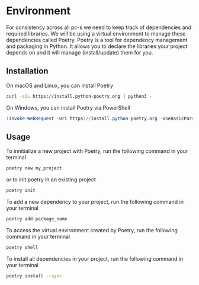 # Environment

For consistency across all pc-s we need to keep track of dependencies and required libraries. We will be using a virtual environment to manage these dependencies called Poetry. Poetry is a tool for dependency management and packaging in Python. It allows you to declare the libraries your project depends on and it will manage (install/update) them for you.

## Installation

On macOS and Linux, you can install Poetry

```bash
curl -sSL https://install.python-poetry.org | python3 -
```

On Windows, you can install Poetry via PowerShell

```powershell
(Invoke-WebRequest -Uri https://install.python-poetry.org -UseBasicParsing).Content | py -
```

## Usage
To innitialize a new project with Poetry, run the following command in your terminal

```bash
poetry new my_project
```

or to init poetry in an existing project

```bash
poetry init
```

To add a new dependency to your project, run the following command in your terminal

```bash
poetry add package_name
```

To access the virtual environment created by Poetry, run the following command in your terminal

```bash
poetry shell
```

To install all dependencies in your project, run the following command in your terminal

```bash
poetry install --sync
```
